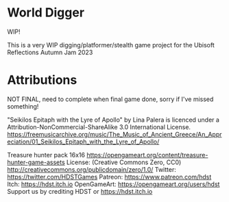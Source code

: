 # World Digger

WIP!

This is a very WIP digging/platformer/stealth game project for the Ubisoft Reflections Autumn Jam 2023

# Attributions

NOT FINAL, need to complete when final game done, sorry if I've missed something!

"Seikilos Epitaph with the Lyre of Apollo" by Lina Palera is licenced under a Attribution-NonCommercial-ShareAlike 3.0 International License. https://freemusicarchive.org/music/The_Music_of_Ancient_Greece/An_Appreciation/01_Seikilos_Epitaph_with_the_Lyre_of_Apollo/

Treasure hunter pack 16x16 https://opengameart.org/content/treasure-hunter-game-assets
License: (Creative Commons Zero, CC0)
http://creativecommons.org/publicdomain/zero/1.0/
Twitter: https://twitter.com/HDSTGames
Patreon: https://www.patreon.com/hdst
Itch: https://hdst.itch.io
OpenGameArt: https://opengameart.org/users/hdst
Support us by crediting HDST or https://hdst.itch.io 